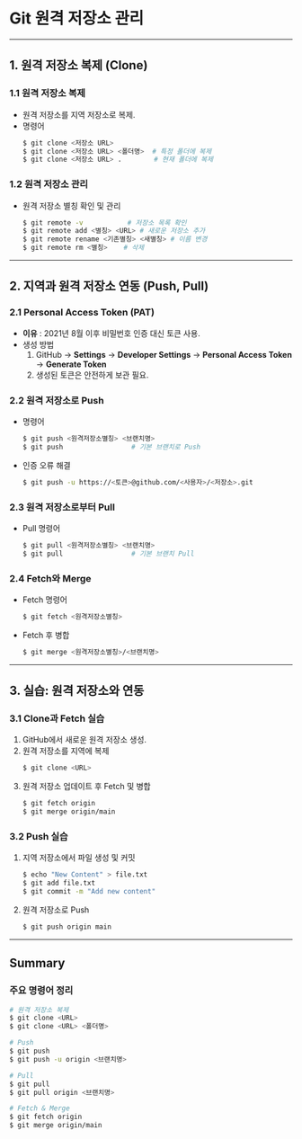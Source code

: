 # Git 원격 저장소 관리

---

## 1. 원격 저장소 복제 (Clone)

### 1.1 원격 저장소 복제
- 원격 저장소를 지역 저장소로 복제.
- 명령어
  ```bash
  $ git clone <저장소 URL>
  $ git clone <저장소 URL> <폴더명>  # 특정 폴더에 복제
  $ git clone <저장소 URL> .        # 현재 폴더에 복제
  ```

### 1.2 원격 저장소 관리
- 원격 저장소 별칭 확인 및 관리
  ```bash
  $ git remote -v           # 저장소 목록 확인
  $ git remote add <별칭> <URL> # 새로운 저장소 추가
  $ git remote rename <기존별칭> <새별칭> # 이름 변경
  $ git remote rm <별칭>    # 삭제
  ```

---

## 2. 지역과 원격 저장소 연동 (Push, Pull)

### 2.1 Personal Access Token (PAT)
- **이유** : 2021년 8월 이후 비밀번호 인증 대신 토큰 사용.
- 생성 방법
  1. GitHub → **Settings** → **Developer Settings** → **Personal Access Token** → **Generate Token**
  2. 생성된 토큰은 안전하게 보관 필요.

### 2.2 원격 저장소로 Push
- 명령어
  ```bash
  $ git push <원격저장소별칭> <브랜치명>
  $ git push                 # 기본 브랜치로 Push
  ```
- 인증 오류 해결
  ```bash
  $ git push -u https://<토큰>@github.com/<사용자>/<저장소>.git
  ```

### 2.3 원격 저장소로부터 Pull
- Pull 명령어
  ```bash
  $ git pull <원격저장소별칭> <브랜치명>
  $ git pull                 # 기본 브랜치 Pull
  ```

### 2.4 Fetch와 Merge
- Fetch 명령어
  ```bash
  $ git fetch <원격저장소별칭>
  ```
- Fetch 후 병합
  ```bash
  $ git merge <원격저장소별칭>/<브랜치명>
  ```

---

## 3. 실습: 원격 저장소와 연동

### 3.1 Clone과 Fetch 실습
1. GitHub에서 새로운 원격 저장소 생성.
2. 원격 저장소를 지역에 복제
   ```bash
   $ git clone <URL>
   ```
3. 원격 저장소 업데이트 후 Fetch 및 병합
   ```bash
   $ git fetch origin
   $ git merge origin/main
   ```

### 3.2 Push 실습
1. 지역 저장소에서 파일 생성 및 커밋
   ```bash
   $ echo "New Content" > file.txt
   $ git add file.txt
   $ git commit -m "Add new content"
   ```
2. 원격 저장소로 Push
   ```bash
   $ git push origin main
   ```

---

## Summary

### 주요 명령어 정리
```bash
# 원격 저장소 복제
$ git clone <URL>
$ git clone <URL> <폴더명>

# Push
$ git push
$ git push -u origin <브랜치명>

# Pull
$ git pull
$ git pull origin <브랜치명>

# Fetch & Merge
$ git fetch origin
$ git merge origin/main
```
